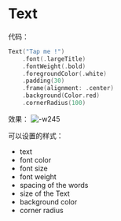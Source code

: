 # Text

代码：

```swift
Text("Tap me !") 
    .font(.largeTitle)
    .fontWeight(.bold)
    .foregroundColor(.white)
    .padding(30)
    .frame(alignment: .center)
    .background(Color.red)
    .cornerRadius(100)
```

效果：
![-w245](media/16234658753434/16234663566718.png)

可以设置的样式：

* text
* font color
* font size
* font weight
* spacing of the words
* size of the Text
* background color
* corner radius